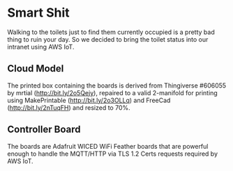 # Smart Shit

Walking to the toilets just to find them currently occupied is a pretty bad thing to ruin your day. So we decided to bring the toilet status into our intranet using AWS IoT.

## Cloud Model

The printed box containing the boards is derived from Thingiverse #606055 by mrtial (http://bit.ly/2o5Qejy), repaired to a valid 2-manifold for printing using MakePrintable (http://bit.ly/2o3OLLq) and FreeCad (http://bit.ly/2nTuqFH) and resized to 70%.

## Controller Board

The boards are Adafruit WICED WiFi Feather boards that are powerful enough to handle the MQTT/HTTP via TLS 1.2 Certs requests required by AWS IoT.